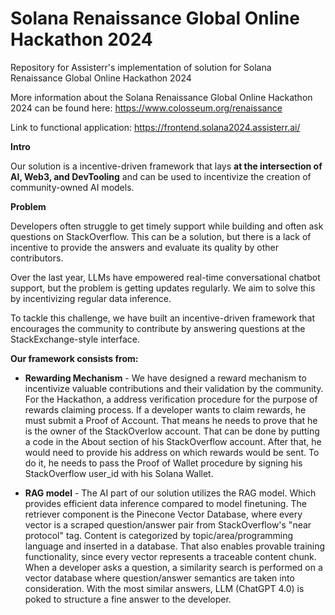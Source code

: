 # Solana Renaissance Global Online Hackathon 2024
Repository for Assisterr's implementation of solution for Solana Renaissance Global Online Hackathon 2024

More information about the Solana Renaissance Global Online Hackathon 2024 can be found here: https://www.colosseum.org/renaissance

Link to functional application: https://frontend.solana2024.assisterr.ai/

**Intro**

Our solution is a incentive-driven framework that lays **at the intersection of AI, Web3, and DevTooling** and can be used to incentivize the creation of community-owned AI models.

**Problem**

Developers often struggle to get timely support while building and often ask questions on StackOverflow. This can be a solution, but there is a lack of incentive to provide the answers and evaluate its quality by other contributors.

Over the last year, LLMs have empowered real-time conversational chatbot support, but the problem is getting updates regularly. We aim to solve this by incentivizing regular data inference.

To tackle this challenge, we have built an incentive-driven framework that encourages the community to contribute by answering questions at the StackExchange-style interface.

**Our framework consists from:**

-  **Rewarding Mechanism** - We have designed a reward mechanism to incentivize valuable contributions and their validation by the community. For the Hackathon, a address verification procedure for the purpose of rewards claiming process. If a developer wants to claim rewards, he must submit a Proof of Account. That means he needs to prove that he is the owner of the StackOverlow account. That can be done by putting a code in the About section of his StackOverflow account. After that, he would need to provide his address on which rewards would be sent. To do it, he needs to pass the Proof of Wallet procedure by signing his StackOverflow user_id with his Solana Wallet. 

-  **RAG model** - The AI part of our solution utilizes the RAG model. Which provides efficient data inference compared to model finetuning. The retriever component is the Pinecone Vector Database, where every vector is a scraped question/answer pair from StackOverflow's "near protocol" tag. Content is categorized by topic/area/programming language and inserted in a database. That also enables provable training functionality, since every vector represents a traceable content chunk. When a developer asks a question, a similarity search is performed on a vector database where question/answer semantics are taken into consideration. With the most similar answers, LLM (ChatGPT 4.0) is poked to structure a fine answer to the developer.

